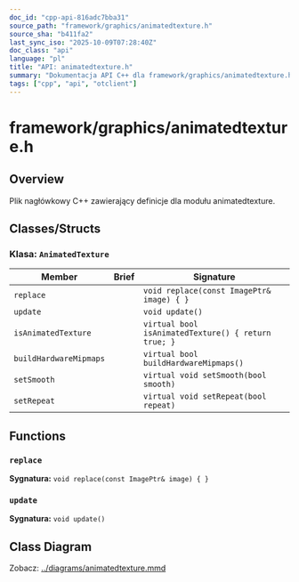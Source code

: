 ```yaml
---
doc_id: "cpp-api-816adc7bba31"
source_path: "framework/graphics/animatedtexture.h"
source_sha: "b411fa2"
last_sync_iso: "2025-10-09T07:28:40Z"
doc_class: "api"
language: "pl"
title: "API: animatedtexture.h"
summary: "Dokumentacja API C++ dla framework/graphics/animatedtexture.h"
tags: ["cpp", "api", "otclient"]
---
```


# framework/graphics/animatedtexture.h

## Overview

Plik nagłówkowy C++ zawierający definicje dla modułu animatedtexture.

## Classes/Structs

### Klasa: `AnimatedTexture`

| Member | Brief | Signature |
|--------|-------|-----------|
| `replace` |  | `void replace(const ImagePtr& image) { }` |
| `update` |  | `void update()` |
| `isAnimatedTexture` |  | `virtual bool isAnimatedTexture() { return true; }` |
| `buildHardwareMipmaps` |  | `virtual bool buildHardwareMipmaps()` |
| `setSmooth` |  | `virtual void setSmooth(bool smooth)` |
| `setRepeat` |  | `virtual void setRepeat(bool repeat)` |

## Functions

### `replace`

**Sygnatura:** `void replace(const ImagePtr& image) { }`

### `update`

**Sygnatura:** `void update()`

## Class Diagram

Zobacz: [../diagrams/animatedtexture.mmd](../diagrams/animatedtexture.mmd)

